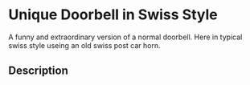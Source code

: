 # Unique Doorbell in Swiss Style
A funny and extraordinary version of a normal doorbell. Here in typical swiss style useing an old swiss post car horn.

## Description

